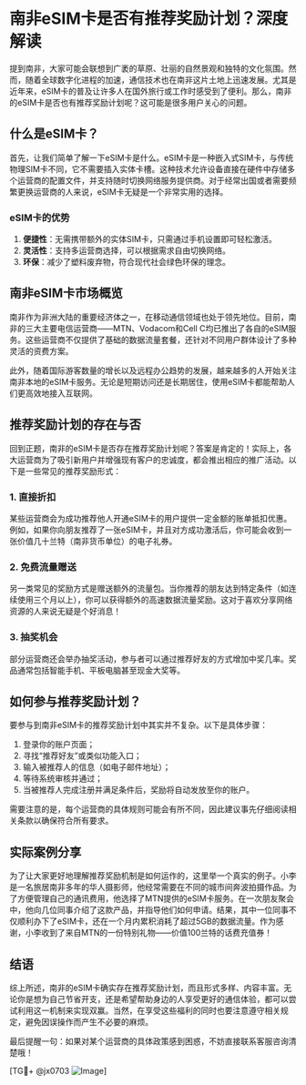 # 南非eSIM卡是否有推荐奖励计划？深度解读

提到南非，大家可能会联想到广袤的草原、壮丽的自然景观和独特的文化氛围。然而，随着全球数字化进程的加速，通信技术也在南非这片土地上迅速发展。尤其是近年来，eSIM卡的普及让许多人在国外旅行或工作时感受到了便利。那么，南非的eSIM卡是否也有推荐奖励计划呢？这可能是很多用户关心的问题。

## 什么是eSIM卡？

首先，让我们简单了解一下eSIM卡是什么。eSIM卡是一种嵌入式SIM卡，与传统物理SIM卡不同，它不需要插入实体卡槽。这种技术允许设备直接在硬件中存储多个运营商的配置文件，并支持随时切换网络服务提供商。对于经常出国或者需要频繁更换运营商的人来说，eSIM卡无疑是一个非常实用的选择。

### eSIM卡的优势

1. **便捷性**：无需携带额外的实体SIM卡，只需通过手机设置即可轻松激活。
2. **灵活性**：支持多运营商选择，可以根据需求自由切换网络。
3. **环保**：减少了塑料废弃物，符合现代社会绿色环保的理念。

## 南非eSIM卡市场概览

南非作为非洲大陆的重要经济体之一，在移动通信领域也处于领先地位。目前，南非的三大主要电信运营商——MTN、Vodacom和Cell C均已推出了各自的eSIM服务。这些运营商不仅提供了基础的数据流量套餐，还针对不同用户群体设计了多种灵活的资费方案。

此外，随着国际游客数量的增长以及远程办公趋势的发展，越来越多的人开始关注南非本地的eSIM卡服务。无论是短期访问还是长期居住，使用eSIM卡都能帮助人们更高效地接入互联网。

## 推荐奖励计划的存在与否

回到正题，南非的eSIM卡是否存在推荐奖励计划呢？答案是肯定的！实际上，各大运营商为了吸引新用户并增强现有客户的忠诚度，都会推出相应的推广活动。以下是一些常见的推荐奖励形式：

### 1. 直接折扣
某些运营商会为成功推荐他人开通eSIM卡的用户提供一定金额的账单抵扣优惠。例如，如果你向朋友推荐了一张eSIM卡，并且对方成功激活后，你可能会收到一张价值几十兰特（南非货币单位）的电子礼券。

### 2. 免费流量赠送
另一类常见的奖励方式是赠送额外的流量包。当你推荐的朋友达到特定条件（如连续使用三个月以上），你可以获得额外的高速数据流量奖励。这对于喜欢分享网络资源的人来说无疑是个好消息！

### 3. 抽奖机会
部分运营商还会举办抽奖活动，参与者可以通过推荐好友的方式增加中奖几率。奖品通常包括智能手机、平板电脑甚至现金大奖等。

## 如何参与推荐奖励计划？

要参与到南非eSIM卡的推荐奖励计划中其实并不复杂。以下是具体步骤：

1. 登录你的账户页面；
2. 寻找“推荐好友”或类似功能入口；
3. 输入被推荐人的信息（如电子邮件地址）；
4. 等待系统审核并通过；
5. 当被推荐人完成注册并满足条件后，奖励将自动发放至你的账户。

需要注意的是，每个运营商的具体规则可能会有所不同，因此建议事先仔细阅读相关条款以确保符合所有要求。

## 实际案例分享

为了让大家更好地理解推荐奖励机制是如何运作的，这里举一个真实的例子。小李是一名旅居南非多年的华人摄影师，他经常需要在不同的城市间奔波拍摄作品。为了方便管理自己的通讯费用，他选择了MTN提供的eSIM卡服务。在一次朋友聚会中，他向几位同事介绍了这款产品，并指导他们如何申请。结果，其中一位同事不仅顺利办下了eSIM卡，还在一个月内累积消耗了超过5GB的数据流量。作为感谢，小李收到了来自MTN的一份特别礼物——价值100兰特的话费充值券！

## 结语

综上所述，南非的eSIM卡确实存在推荐奖励计划，而且形式多样、内容丰富。无论你是想为自己节省开支，还是希望帮助身边的人享受更好的通信体验，都可以尝试利用这一机制来实现双赢。当然，在享受这些福利的同时也要注意遵守相关规定，避免因误操作而产生不必要的麻烦。

最后提醒一句：如果对某个运营商的具体政策感到困惑，不妨直接联系客服咨询清楚哦！

[TG💪+ @jx0703 ![Image](https://github.com/user-attachments/assets/dbca1d08-cadb-493c-b0ec-ad6f7a83f270)]